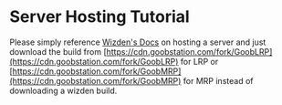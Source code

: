 # Server Hosting Tutorial

Please simply reference [Wizden's Docs](https://docs.spacestation14.com/en/general-development/setup/server-hosting-tutorial.html) on hosting a server and just download the build from [https://cdn.goobstation.com/fork/GoobLRP](https://cdn.goobstation.com/fork/GoobLRP) for LRP or [https://cdn.goobstation.com/fork/GoobMRP](https://cdn.goobstation.com/fork/GoobMRP) for MRP instead of downloading a wizden build.
